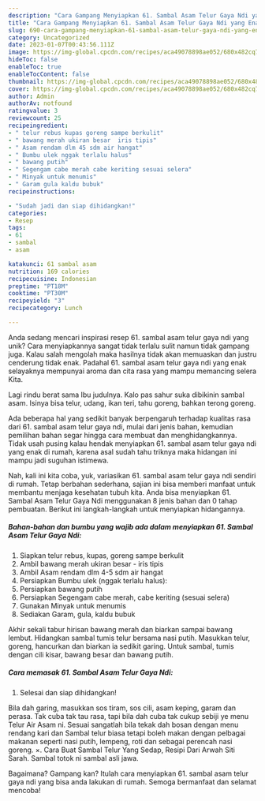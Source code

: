 ```yaml
---
description: "Cara Gampang Menyiapkan 61. Sambal Asam Telur Gaya Ndi yang Enak"
title: "Cara Gampang Menyiapkan 61. Sambal Asam Telur Gaya Ndi yang Enak"
slug: 690-cara-gampang-menyiapkan-61-sambal-asam-telur-gaya-ndi-yang-enak
category: Uncategorized
date: 2023-01-07T00:43:56.111Z
image: https://img-global.cpcdn.com/recipes/aca49078898ae052/680x482cq70/61-sambal-asam-telur-gaya-ndi-foto-resep-utama.jpg
hideToc: false
enableToc: true
enableTocContent: false
thumbnail: https://img-global.cpcdn.com/recipes/aca49078898ae052/680x482cq70/61-sambal-asam-telur-gaya-ndi-foto-resep-utama.jpg
cover: https://img-global.cpcdn.com/recipes/aca49078898ae052/680x482cq70/61-sambal-asam-telur-gaya-ndi-foto-resep-utama.jpg
author: Admin
authorAv: notfound
ratingvalue: 3
reviewcount: 25
recipeingredient:
- " telur rebus kupas goreng sampe berkulit"
- " bawang merah ukiran besar  iris tipis"
- " Asam rendam dlm 45 sdm air hangat"
- " Bumbu ulek nggak terlalu halus"
- " bawang putih"
- " Segengam cabe merah cabe keriting sesuai selera"
- " Minyak untuk menumis"
- " Garam gula kaldu bubuk"
recipeinstructions:

- "Sudah jadi dan siap dihidangkan!"
categories:
- Resep
tags:
- 61
- sambal
- asam

katakunci: 61 sambal asam 
nutrition: 169 calories
recipecuisine: Indonesian
preptime: "PT18M"
cooktime: "PT30M"
recipeyield: "3"
recipecategory: Lunch

---
```





Anda sedang mencari inspirasi resep 61. sambal asam telur gaya ndi yang unik? Cara menyiapkannya sangat tidak terlalu sulit namun tidak gampang juga. Kalau salah mengolah maka hasilnya tidak akan memuaskan dan justru cenderung tidak enak. Padahal 61. sambal asam telur gaya ndi yang enak selayaknya mempunyai aroma dan cita rasa yang mampu memancing selera Kita.





Lagi rindu berat sama Ibu judulnya. Kalo pas sahur suka dibikinin sambal asam. Isinya bisa telur, udang, ikan teri, tahu goreng, bahkan terong goreng.

Ada beberapa hal yang sedikit banyak berpengaruh terhadap kualitas rasa dari 61. sambal asam telur gaya ndi, mulai dari jenis bahan, kemudian pemilihan bahan segar hingga cara membuat dan menghidangkannya. Tidak usah pusing kalau hendak menyiapkan 61. sambal asam telur gaya ndi yang enak di rumah, karena asal sudah tahu triknya maka hidangan ini mampu jadi suguhan istimewa.






Nah, kali ini kita coba, yuk, variasikan 61. sambal asam telur gaya ndi sendiri di rumah. Tetap berbahan sederhana, sajian ini bisa memberi manfaat untuk membantu menjaga kesehatan tubuh kita. Anda bisa menyiapkan 61. Sambal Asam Telur Gaya Ndi menggunakan 8 jenis bahan dan 0 tahap pembuatan. Berikut ini langkah-langkah untuk menyiapkan hidangannya.

<!--inarticleads1-->

##### Bahan-bahan dan bumbu yang wajib ada dalam menyiapkan 61. Sambal Asam Telur Gaya Ndi:

1. Siapkan  telur rebus, kupas, goreng sampe berkulit
1. Ambil  bawang merah ukiran besar - iris tipis
1. Ambil  Asam rendam dlm 4-5 sdm air hangat
1. Persiapkan  Bumbu ulek (nggak terlalu halus):
1. Persiapkan  bawang putih
1. Persiapkan  Segengam cabe merah, cabe keriting (sesuai selera)
1. Gunakan  Minyak untuk menumis
1. Sediakan  Garam, gula, kaldu bubuk


Akhir sekali tabur hirisan bawang merah dan biarkan sampai bawang lembut. Hidangkan sambal tumis telur bersama nasi putih. Masukkan telur, goreng, hancurkan dan biarkan ia sedikit garing. Untuk sambal, tumis dengan cili kisar, bawang besar dan bawang putih. 

<!--inarticleads2-->

##### Cara memasak 61. Sambal Asam Telur Gaya Ndi:


1. Selesai dan siap dihidangkan!

Bila dah garing, masukkan sos tiram, sos cili, asam keping, garam dan perasa. Tak cuba tak tau rasa, tapi bila dah cuba tak cukup sebiji ye menu Telur Air Asam ni. Sesuai sangatlah bila tekak dah bosan dengan menu rendang kari dan Sambal telur biasa tetapi boleh makan dengan pelbagai makanan seperti nasi putih, lempeng, roti dan sebagai perencah nasi goreng. ×. Cara Buat Sambal Telur Yang Sedap, Resipi Dari Arwah Siti Sarah. Sambal totok ni sambal asli jawa. 

Bagaimana? Gampang kan? Itulah cara menyiapkan 61. sambal asam telur gaya ndi yang bisa anda lakukan di rumah. Semoga bermanfaat dan selamat mencoba!

